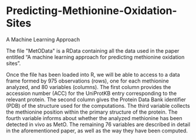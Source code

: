 # Predicting-Methionine-Oxidation-Sites
A Machine Learning Approach

The file "MetOData" is a RData containing all the data used in the paper entitled “A machine learning approach for predicting methionine oxidation sites”.

Once the file has been loaded into R, we will be able to access to a data frame formed by 975 observations (rows), one for each methionine analyzed, and 80 variables (columns). The first column provides the accession number (ACC) for the UniProtKB entry corresponding to the relevant protein. The second column gives the Protein Data Bank identifier (PDB) of the structure used for the computations. The third variable collects the methionine position within the primary structure of the protein. The fourth variable informs about whether the analyzed methionine has been detected in vivo as MetO. The remaining 76 variables are described in detail in the aforementioned paper, as well as the way they have been computed.
